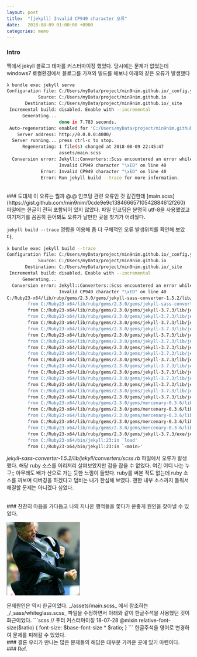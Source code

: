 ```yaml
---
layout: post
title:  "[jekyll] Invalid CP949 character 오류"
date:   2018-08-09 01:00:00 +0900
categories: memo
---
```

### Intro
맥에서 jekyll 블로그 테마를 커스터마이징 했었다. 당시에는 문제가 없었는데 windows7 로컬환경에서 블로그를 가져와 빌드를 해보니 아래와 같은 오류가 발생했다

```bash
λ bundle exec jekyll serve
Configuration file: C:/Users/myData/project/min9nim.github.io/_config.yml
            Source: C:/Users/myData/project/min9nim.github.io
       Destination: C:/Users/myData/project/min9nim.github.io/_site
 Incremental build: disabled. Enable with --incremental
      Generating...
                    done in 7.783 seconds.
 Auto-regeneration: enabled for 'C:/Users/myData/project/min9nim.github.io'
    Server address: http://0.0.0.0:4000/
  Server running... press ctrl-c to stop.
      Regenerating: 1 file(s) changed at 2018-08-09 22:45:47
                    assets/main.scss
  Conversion error: Jekyll::Converters::Scss encountered an error while converting 'assets/main.scss':
                    Invalid CP949 character "\xED" on line 40
             Error: Invalid CP949 character "\xED" on line 40
             Error: Run jekyll build --trace for more information.
```

<br>
### 도대체 이 오류는 뭘까 @.@
인코딩 관련 오류인 것 같긴한데 [main.scss](https://gist.github.com/min9nim/0cde9e9c13846665710542884612f260) 파일에는 한글이 전혀 포함되어 있지 않았다. 파일 인코딩은 분명히 utf-8을 사용했었고 여기저기를 꼼꼼히 뜯어봐도 오류가 날만한 곳을 찾기가 어려웠다. 

`jekyll build --trace` 명령을 이용해 좀 더 구체적인 오류 발생위치를 확인해 보았다. 
```bash
λ bundle exec jekyll build --trace
Configuration file: C:/Users/myData/project/min9nim.github.io/_config.yml
            Source: C:/Users/myData/project/min9nim.github.io
       Destination: C:/Users/myData/project/min9nim.github.io/_site
 Incremental build: disabled. Enable with --incremental
      Generating...
  Conversion error: Jekyll::Converters::Scss encountered an error while converting 'assets/main.scss':
                    Invalid CP949 character "\xED" on line 40
C:/Ruby23-x64/lib/ruby/gems/2.3.0/gems/jekyll-sass-converter-1.5.2/lib/jekyll/converters/scss.rb:123:in `rescue in convert': Invalid CP949 character "\xED" on line 40 (Jekyll::Converters::Scss::SyntaxError)
        from C:/Ruby23-x64/lib/ruby/gems/2.3.0/gems/jekyll-sass-converter-1.5.2/lib/jekyll/converters/scss.rb:119:in `convert'
        from C:/Ruby23-x64/lib/ruby/gems/2.3.0/gems/jekyll-3.7.3/lib/jekyll/renderer.rb:98:in `block in convert'
        from C:/Ruby23-x64/lib/ruby/gems/2.3.0/gems/jekyll-3.7.3/lib/jekyll/renderer.rb:96:in `each'
        from C:/Ruby23-x64/lib/ruby/gems/2.3.0/gems/jekyll-3.7.3/lib/jekyll/renderer.rb:96:in `reduce'
        from C:/Ruby23-x64/lib/ruby/gems/2.3.0/gems/jekyll-3.7.3/lib/jekyll/renderer.rb:96:in `convert'
        from C:/Ruby23-x64/lib/ruby/gems/2.3.0/gems/jekyll-3.7.3/lib/jekyll/renderer.rb:80:in `render_document'
        from C:/Ruby23-x64/lib/ruby/gems/2.3.0/gems/jekyll-3.7.3/lib/jekyll/renderer.rb:62:in `run'
        from C:/Ruby23-x64/lib/ruby/gems/2.3.0/gems/jekyll-3.7.3/lib/jekyll/site.rb:473:in `block in render_pages'
        from C:/Ruby23-x64/lib/ruby/gems/2.3.0/gems/jekyll-3.7.3/lib/jekyll/site.rb:471:in `each'
        from C:/Ruby23-x64/lib/ruby/gems/2.3.0/gems/jekyll-3.7.3/lib/jekyll/site.rb:471:in `render_pages'
        from C:/Ruby23-x64/lib/ruby/gems/2.3.0/gems/jekyll-3.7.3/lib/jekyll/site.rb:191:in `render'
        from C:/Ruby23-x64/lib/ruby/gems/2.3.0/gems/jekyll-3.7.3/lib/jekyll/site.rb:73:in `process'
        from C:/Ruby23-x64/lib/ruby/gems/2.3.0/gems/jekyll-3.7.3/lib/jekyll/command.rb:28:in `process_site'
        from C:/Ruby23-x64/lib/ruby/gems/2.3.0/gems/jekyll-3.7.3/lib/jekyll/commands/build.rb:65:in `build'
        from C:/Ruby23-x64/lib/ruby/gems/2.3.0/gems/jekyll-3.7.3/lib/jekyll/commands/build.rb:36:in `process'
        from C:/Ruby23-x64/lib/ruby/gems/2.3.0/gems/jekyll-3.7.3/lib/jekyll/commands/build.rb:18:in `block (2 levels) in init_with_program'
        from C:/Ruby23-x64/lib/ruby/gems/2.3.0/gems/mercenary-0.3.6/lib/mercenary/command.rb:220:in `block in execute'
        from C:/Ruby23-x64/lib/ruby/gems/2.3.0/gems/mercenary-0.3.6/lib/mercenary/command.rb:220:in `each'
        from C:/Ruby23-x64/lib/ruby/gems/2.3.0/gems/mercenary-0.3.6/lib/mercenary/command.rb:220:in `execute'
        from C:/Ruby23-x64/lib/ruby/gems/2.3.0/gems/mercenary-0.3.6/lib/mercenary/program.rb:42:in `go'
        from C:/Ruby23-x64/lib/ruby/gems/2.3.0/gems/mercenary-0.3.6/lib/mercenary.rb:19:in `program'
        from C:/Ruby23-x64/lib/ruby/gems/2.3.0/gems/jekyll-3.7.3/exe/jekyll:15:in `<top (required)>'
        from C:/Ruby23-x64/bin/jekyll:23:in `load'
        from C:/Ruby23-x64/bin/jekyll:23:in `<main>'
```
_jekyll-sass-converter-1.5.2/lib/jekyll/converters/scss.rb_ 파일에서 오류가 발생했다. 해당 ruby 소스를 이리저리 살펴보았지만 감을 잡을 수 없었다. 여긴 어디 나는 누구;; 아무래도 배가 산으로 가는 듯한 느낌이 들었다. ruby를 써본 적도 없는데 ruby 소스를 까보며 디버깅을 하겠다고 덤비는 내가 한심해 보였다. 괜한 내부 소스까지 들춰서 해결할 문제는 아니겠다 싶었다.

<br>
### 찬찬히 마음을 가다듬고
나의 지나온 행적들을 쫓다가 운좋게 원인을 찾아낼 수 있었다.
<p align="left"><img src="/images/ceremony.jpg" width="200"/></p>
문제원인은 역시 한글이었다. _/assets/main.scss_ 에서 참조하는 _/_sass/whiteglass.scss_ 파일을 수정하면서 아래와 같이 한글주석을 사용했던 것이 화근이었다. 
```scss
// 푸터 커스터마이징 18-07-28
@mixin relative-font-size($ratio) {
  font-size: $base-font-size * $ratio;
}
```
한글주석을 영어로 변경하여 문제를 피해갈 수 있었다.


<br>
### 결론
우리가 만나는 많은 문제들의 해답은 대부분 가까운 곳에 있기 마련이다.

<br>
### Ref.
<https://mytory.net/archives/9653>
